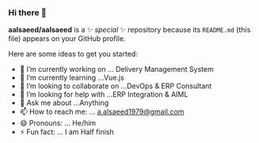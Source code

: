 ### Hi there 👋


**aalsaeed/aalsaeed** is a ✨ _special_ ✨ repository because its `README.md` (this file) appears on your GitHub profile.

Here are some ideas to get you started:

- 🔭 I’m currently working on ... Delivery Management System
- 🌱 I’m currently learning ...Vue.js
- 👯 I’m looking to collaborate on ...DevOps & ERP Consultant
- 🤔 I’m looking for help with ...ERP Integration & AIML 
- 💬 Ask me about ...Anything
- 📫 How to reach me: ... a.alsaeed1979@gmail.com
- 😄 Pronouns: ... He/him
- ⚡ Fun fact: ... I am Half finish

